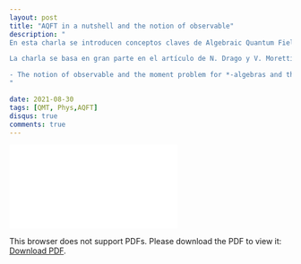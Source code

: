 ```yaml
---
layout: post
title: "AQFT in a nutshell and the notion of observable"
description: "
En esta charla se introducen conceptos claves de Algebraic Quantum Field Theory (AQFT) como lo son el álgebra de operadores (C^* y von Neumann), la construcción GNS, el teorema espectral y se menciona la existencia de representaciones unitariamente equivalentes (las cuales difieren de mecánica cuántica cuya representación es esencialmente única). Posteriormente, dada una teoría cuántica de campos cuya algebra de observables está modelada por una álgebra y dado un estado \omega, se revisa la interpretación (física) de \omega(A) como el valor esperado del observable A^*=A mediante su medida de probabilidad la cual es identificada mediante los momentos de la distribución (\omega(A^n)). Resulta que hay casos en los que la descripción del momento no es única y, por tanto, la interpretación física de \omega(A) como el valor esperado puede ser ambigua. Finalmente, se discute sobre la solución a las nociones de observables físicos en álgebras y cómo estas deben ser interpretadas mediante Positive Operator Valued Measures (POVM) en lugar de Projection Valued Measures (PVM) las cuales, para C^*-álgebras, son suficientes.

La charla se basa en gran parte en el artículo de N. Drago y V. Moretti,

- The notion of observable and the moment problem for *-algebras and their GNS representations(arxiv.org:1903.07496) 
"

date: 2021-08-30
tags: [QMT, Phys,AQFT]
disqus: true
comments: true
---
```


<object data="pdfs/notionofobservable" type="application/pdf" width="1400px" height="1200px">
    <embed src="pdfs/notionofobservable">
        <p>This browser does not support PDFs. Please download the PDF to view it: <a href="pdfs/notionofobservable">Download PDF</a>.</p>
    </embed>
</object>
